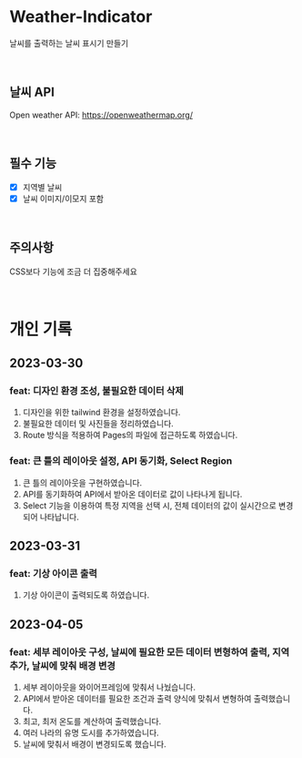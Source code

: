 # Weather-Indicator
날씨를 출력하는 날씨 표시기 만들기

<br />

## 날씨 API
Open weather API: https://openweathermap.org/

<br />

## 필수 기능
- [x] 지역별 날씨
- [x] 날씨 이미지/이모지 포함

<br />

## 주의사항
CSS보다 기능에 조금 더 집중해주세요

<br>

# 개인 기록
## 2023-03-30

### feat: 디자인 환경 조성, 불필요한 데이터 삭제

1. 디자인을 위한 tailwind 환경을 설정하였습니다.
2. 불필요한 데이터 및 사진들을 정리하였습니다.
3. Route 방식을 적용하여 Pages의 파일에 접근하도록 하였습니다.

### feat: 큰 틀의 레이아웃 설정, API 동기화, Select Region

1. 큰 틀의 레이아웃을 구현하였습니다.
2. API를 동기화하여 API에서 받아온 데이터로 값이 나타나게 됩니다.
3. Select 기능을 이용하여 특정 지역을 선택 시, 전체 데이터의 값이 실시간으로 변경되어 나타납니다.

## 2023-03-31

### feat: 기상 아이콘 출력

1. 기상 아이콘이 출력되도록 하였습니다.

## 2023-04-05

### feat: 세부 레이아웃 구성, 날씨에 필요한 모든 데이터 변형하여 출력, 지역 추가, 날씨에 맞춰 배경 변경

1. 세부 레이아웃을 와이어프레임에 맞춰서 나눴습니다.
2. API에서 받아온 데이터를 필요한 조건과 출력 양식에 맞춰서 변형하여 출력했습니다.
3. 최고, 최저 온도를 계산하여 출력했습니다.
4. 여러 나라의 유명 도시를 추가하였습니다.
5. 날씨에 맞춰서 배경이 변경되도록 했습니다.

